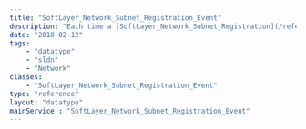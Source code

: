 ```yaml
---
title: "SoftLayer_Network_Subnet_Registration_Event"
description: "Each time a [SoftLayer_Network_Subnet_Registration](/reference/datatypes/SoftLayer_Network_Subnet_Registration) object is created or modified, the system will generate an event for it. Additional actions that would create an event include RIR responses and error cases. * "
date: "2018-02-12"
tags:
    - "datatype"
    - "sldn"
    - "Network"
classes:
    - "SoftLayer_Network_Subnet_Registration_Event"
type: "reference"
layout: "datatype"
mainService : "SoftLayer_Network_Subnet_Registration_Event"
---
```


